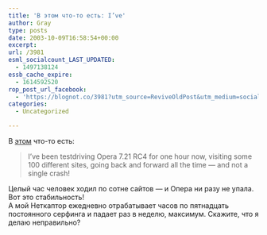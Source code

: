 ```yaml
---
title: 'В этом что-то есть: I’ve'
author: Gray
type: posts
date: 2003-10-09T16:58:54+00:00
excerpt:
url: /3981
esml_socialcount_LAST_UPDATED:
  - 1497138124
essb_cache_expire:
  - 1614592520
rop_post_url_facebook:
  - 'https://blognot.co/3981?utm_source=ReviveOldPost&utm_medium=social&utm_campaign=ReviveOldPost'
categories:
  - Uncategorized

---
```








В <a href="http://my.opera.com/forums/showthread.php?s=&#038;postid=327963#post327963" target="_blank">этом</a> что-то есть:

> I&#8217;ve been testdriving Opera 7.21 RC4 for one hour now, visiting some 100 different sites, going back and forward all the time &#8212; and not a single crash! 

Целый час человек ходил по сотне сайтов &#8212; и Опера ни разу не упала. Вот это стабильность!  
А мой Неткаптор ежедневно отрабатывает часов по пятнадцать постоянного серфинга и падает раз в неделю, максимум. Скажите, что я делаю неправильно?